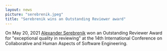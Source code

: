 ```yaml
---
layout: news
picture: "serebrenik.jpeg"
title: "Serebrenik wins an Outstanding Reviewer award"
---
```


On May 20, 2021 [Alexander Serebrenik](https://www.win.tue.nl/~aserebre/) won an Outstanding Reviewer Award for "exceptional quality in reviewing" at the 14th International Conference on Collaborative and Human Aspects of Software Engineering. 
